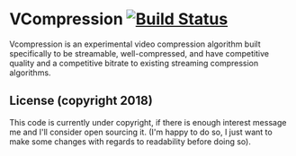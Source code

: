 # VCompression [![Build Status](https://travis-ci.org/yiblet/vcompression.svg?branch=master)](https://travis-ci.org/yiblet/vcompression)

Vcompression is an experimental video compression algorithm built specifically to be streamable, well-compressed, and have competitive quality and a competitive bitrate to existing streaming compression algorithms.

## License (copyright 2018)
This code is currently under copyright, if there is enough interest message me and I'll consider open sourcing it. (I'm happy to do so, I just want to make some changes with regards to readability before doing so).

